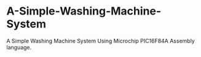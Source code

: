 # A-Simple-Washing-Machine-System
A Simple Washing Machine System  Using Microchip PIC16F84A Assembly language.

